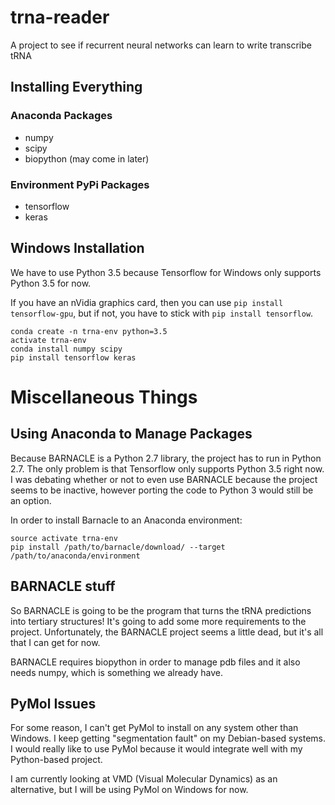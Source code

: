 # trna-reader
A project to see if recurrent neural networks can learn to write transcribe tRNA

## Installing Everything

### Anaconda Packages
* numpy
* scipy
* biopython (may come in later)

### Environment PyPi Packages
* tensorflow
* keras

## Windows Installation
We have to use Python 3.5 because Tensorflow for Windows only supports Python 3.5 for now.

If you have an nVidia graphics card, then you can use ```pip install tensorflow-gpu```, but if not, you have to stick with ```pip install tensorflow```.
```
conda create -n trna-env python=3.5
activate trna-env
conda install numpy scipy
pip install tensorflow keras
```

# Miscellaneous Things

## Using Anaconda to Manage Packages
Because BARNACLE is a Python 2.7 library, the project has to run in Python 2.7. The only problem is that Tensorflow only supports Python 3.5 right now. I was debating whether or not to even use BARNACLE because the project seems to be inactive, however porting the code to Python 3 would still be an option.

In order to install Barnacle to an Anaconda environment:
```
source activate trna-env
pip install /path/to/barnacle/download/ --target /path/to/anaconda/environment
```

## BARNACLE stuff
So BARNACLE is going to be the program that turns the tRNA predictions into tertiary structures! It's going to add some more requirements to the project. Unfortunately, the BARNACLE project seems a little dead, but it's all that I can get for now.

BARNACLE requires biopython in order to manage pdb files and it also needs numpy, which is something we already have.

## PyMol Issues
For some reason, I can't get PyMol to install on any system other than Windows. I keep getting "segmentation fault" on my Debian-based systems. I would really like to use PyMol because it would integrate well with my Python-based project.

I am currently looking at VMD (Visual Molecular Dynamics) as an alternative, but I will be using PyMol on Windows for now.
